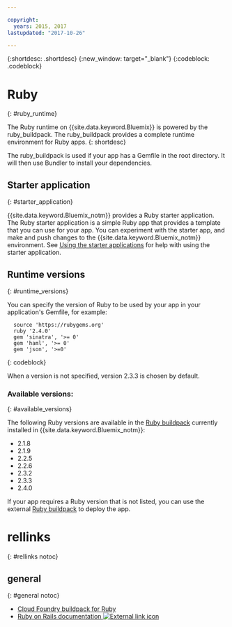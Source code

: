```yaml
---

copyright:
  years: 2015, 2017
lastupdated: "2017-10-26"

---
```


{:shortdesc: .shortdesc}
{:new_window: target="_blank"}
{:codeblock: .codeblock}

# Ruby
{: #ruby_runtime}

The Ruby runtime on {{site.data.keyword.Bluemix}} is powered by the ruby_buildpack.
The ruby_buildpack provides a complete runtime environment for Ruby apps.
{: shortdesc}

The ruby_buildpack is used if your app has a Gemfile in the root directory. It will then use Bundler to install your dependencies.

## Starter application
{: #starter_application}

{{site.data.keyword.Bluemix_notm}} provides a Ruby starter application.  The Ruby starter application is a simple Ruby app that provides a template that you can use for your app. You can experiment with the starter app, and make and push changes to the  {{site.data.keyword.Bluemix_notm}}
environment.  See [Using the starter applications](/docs/cfapps/starter_app_usage.html) for help with using the starter application.

## Runtime versions
{: #runtime_versions}

You can specify the version of Ruby to be used by your app in your application's Gemfile, for example:

```
  source 'https://rubygems.org'
  ruby '2.4.0'
  gem 'sinatra', '>= 0'
  gem 'haml', '>= 0'
  gem 'json', '>=0'
```
{: codeblock}

When a version is not specified, version 2.3.3 is chosen by default.

### Available versions:
{: #available_versions}

The following Ruby versions are available in the
[Ruby buildpack](https://github.com/cloudfoundry/ruby-buildpack/releases/tag/v1.6.34)
currently installed in {{site.data.keyword.Bluemix_notm}}:

* 2.1.8
* 2.1.9
* 2.2.5
* 2.2.6
* 2.3.2
* 2.3.3
* 2.4.0

If your app requires a Ruby version that is not listed,
you can use the external
[Ruby buildpack](https://github.com/cloudfoundry/ruby-buildpack) to
deploy the app.

# rellinks
{: #rellinks notoc}
## general
{: #general notoc}
* [Cloud Foundry buildpack for Ruby](https://github.com/cloudfoundry/cf-buildpack-ruby)
* [Ruby on Rails documentation ![External link icon](../../icons/launch-glyph.svg "External link icon")](http://api.rubyonrails.org/)
